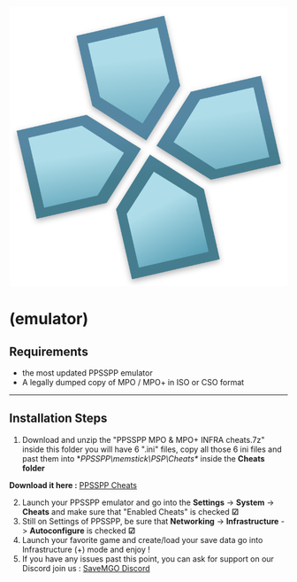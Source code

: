 ![PPSSPP Logo](../assets/PPSSPP_logo.svg.png)
# (emulator)

## Requirements
- the most updated PPSSPP emulator
- A legally dumped copy of MPO / MPO+ in ISO or CSO format

---

## Installation Steps
1. Download and unzip the "PPSSPP MPO & MPO+ INFRA cheats.7z" inside this folder you will have 6 ".ini" files, copy all those 6 ini files and past them into **PPSSPP\memstick\PSP\Cheats\** inside the **Cheats folder** 

**Download it here :** [PPSSPP Cheats](https://github.com/snakeswiss/Tutorial-setting-up-MPO-MPO-Online/raw/main/assets/PPSSPP%20MPO%20%26%20MPO%2B%20INFRA%20cheats.7z)

2. Launch your PPSSPP emulator and go into the **Settings** -> **System** -> **Cheats** and make sure that "Enabled Cheats" is checked **☑**
3. Still on Settings of PPSSPP, be sure that **Networking** -> **Infrastructure** -> **Autoconfigure** is checked **☑**
4. Launch your favorite game and create/load your save data go into Infrastructure (+) mode and enjoy !
5. If you have any issues past this point, you can ask for support on our Discord join us : [SaveMGO Discord](https://discord.gg/mgo2pc)
